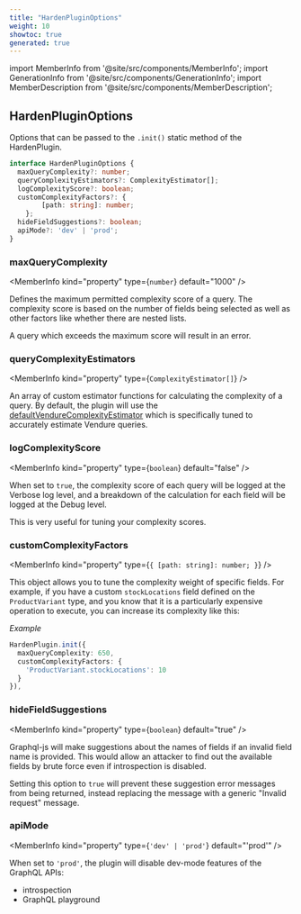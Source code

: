 ```yaml
---
title: "HardenPluginOptions"
weight: 10
showtoc: true
generated: true
---
```

<!-- This file was generated from the Vendure source. Do not modify. Instead, re-run the "docs:build" script -->
import MemberInfo from '@site/src/components/MemberInfo';
import GenerationInfo from '@site/src/components/GenerationInfo';
import MemberDescription from '@site/src/components/MemberDescription';


## HardenPluginOptions

<GenerationInfo sourceFile="packages/harden-plugin/src/types.ts" sourceLine="9" packageName="@vendure/harden-plugin" />

Options that can be passed to the `.init()` static method of the HardenPlugin.

```ts title="Signature"
interface HardenPluginOptions {
  maxQueryComplexity?: number;
  queryComplexityEstimators?: ComplexityEstimator[];
  logComplexityScore?: boolean;
  customComplexityFactors?: {
        [path: string]: number;
    };
  hideFieldSuggestions?: boolean;
  apiMode?: 'dev' | 'prod';
}
```

<div className="members-wrapper">

### maxQueryComplexity

<MemberInfo kind="property" type={`number`} default="1000"   />

Defines the maximum permitted complexity score of a query. The complexity score is based
on the number of fields being selected as well as other factors like whether there are nested
lists.

A query which exceeds the maximum score will result in an error.
### queryComplexityEstimators

<MemberInfo kind="property" type={`ComplexityEstimator[]`}   />

An array of custom estimator functions for calculating the complexity of a query. By default,
the plugin will use the <a href='/reference/typescript-api/core-plugins/harden-plugin/default-vendure-complexity-estimator#defaultvendurecomplexityestimator'>defaultVendureComplexityEstimator</a> which is specifically
tuned to accurately estimate Vendure queries.
### logComplexityScore

<MemberInfo kind="property" type={`boolean`} default="false"   />

When set to `true`, the complexity score of each query will be logged at the Verbose
log level, and a breakdown of the calculation for each field will be logged at the Debug level.

This is very useful for tuning your complexity scores.
### customComplexityFactors

<MemberInfo kind="property" type={`{         [path: string]: number;     }`}   />

This object allows you to tune the complexity weight of specific fields. For example,
if you have a custom `stockLocations` field defined on the `ProductVariant` type, and
you know that it is a particularly expensive operation to execute, you can increase
its complexity like this:

*Example*

```ts
HardenPlugin.init({
  maxQueryComplexity: 650,
  customComplexityFactors: {
    'ProductVariant.stockLocations': 10
  }
}),
```
### hideFieldSuggestions

<MemberInfo kind="property" type={`boolean`} default="true"   />

Graphql-js will make suggestions about the names of fields if an invalid field name is provided.
This would allow an attacker to find out the available fields by brute force even if introspection
is disabled.

Setting this option to `true` will prevent these suggestion error messages from being returned,
instead replacing the message with a generic "Invalid request" message.
### apiMode

<MemberInfo kind="property" type={`'dev' | 'prod'`} default="'prod'"   />

When set to `'prod'`, the plugin will disable dev-mode features of the GraphQL APIs:

- introspection
- GraphQL playground


</div>
